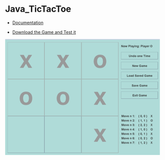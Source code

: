 # Java_TicTacToe

+ [Documentation](https://khaledbakeer.github.io/TicTacToe/includes/MainFrame.html)

+ [Download the Game and Test it](https://github.com/khaledbakeer/Java_TicTacToe/raw/master/Tests/TicTacToe.jar)


![TicTacToe](recources/pic1.png)

